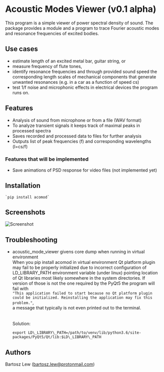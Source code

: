 # Acoustic Modes Viewer (v0.1 alpha)

This program is a simple viewer of power spectral density of sound. 
The package provides a module and a program to trace Fourier acoustic modes and resonance frequencies of excited bodies.

## Use cases
* estimate length of an excited metal bar, guitar string, or 
* measure frequency of flute tones, 
* identify resonance frequencies and through provided sound speed the corresponding length scales of mechanical components that generate unwanted resonances (e.g. in a car as a function of speed cs)
* test 1/f noise and microphonic effects in electrical devices the program runs on.


## Features
* Analysis of sound from microphone or from a file (WAV format)
* To analyze transient signals it keeps track of maximal peaks in processed spectra 
* Saves recorded and processed data to files for further analysis
* Outputs list of peak frequencies (f) and corresponding wavelengths (l=cs/f)

### Features that will be implemented 
* Save animations of PSD response for video files (not implemented yet)

## Installation
	`pip install acomod`

## Screenshots

![Screenshot](screenshot.png)

## Troubleshooting
* 	acoustic\_mode\_viewer givens core dump when running in virtual environment<br>
	When you pip install acomod in virtual environment Qt platform plugin may fail to be properly 
	initialized due to incorrect configuration of LD_LIBRARY_PATH environment variable (under linux) pointing
	location of Qt libraries most likely somewhere in the system directories. If version of those is not the one
	required by the PyQt5 the program will fail with<br>
	`"This application failed to start because no Qt platform plugin could be initialized. Reinstalling the application may fix this problem."`, <br>
	a message that typically is not even printed out to the terminal.<br><br><br>
	Solution:

		export LD\_LIBRARY\_PATH=/path/to/venv/lib/python3.6/site-packages/PyQt5/Qt/lib:$LD\_LIBRARY\_PATH



## Authors
Bartosz Lew (bartosz.lew@protonmail.com)
